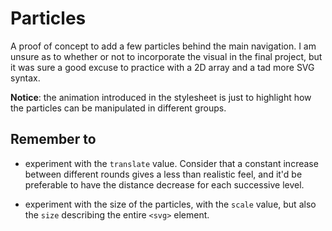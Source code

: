 # Particles

A proof of concept to add a few particles behind the main navigation. I am unsure as to whether or not to incorporate the visual in the final project, but it was sure a good excuse to practice with a 2D array and a tad more SVG syntax.

**Notice**: the animation introduced in the stylesheet is just to highlight how the particles can be manipulated in different groups.

## Remember to

- experiment with the `translate` value. Consider that a constant increase between different rounds gives a less than realistic feel, and it'd be preferable to have the distance decrease for each successive level.

- experiment with the size of the particles, with the `scale` value, but also the `size` describing the entire `<svg>` element.
